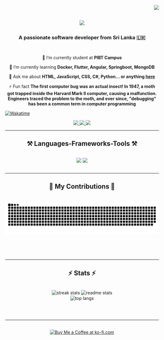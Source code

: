 <img align="right" src="https://visitor-badge.laobi.icu/badge?page_id=CharakaSharishka.CharakaSharishka" />

<h1 align="center">
    <img src="https://readme-typing-svg.herokuapp.com/?font=Righteous&size=35&center=true&vCenter=true&width=500&height=70&duration=4000&lines=Hi+There!+👋;+I'm+Charaka+Sharishka!;" />
</h1>

<h3 align="center">A passionate software developer from Sri Lanka 🇱🇰</h3>

<br/>

<div align="center">
 
 🔭 I’m currently student at **PIBT Campus**
 
 🌱 I’m currently learning **Docker, Flutter, Angular, Springboot, MongoDB**

💬 Ask me about **HTML, JavaScript, CSS, C#, Python... or anything [here](https://github.com/CharakaSharishka/CharakaSharishka/issues)**

⚡ Fun fact **The first computer bug was an actual insect! In 1947, a moth got trapped inside the Harvard Mark II computer, causing a malfunction. Engineers traced the problem to the moth, and ever since, "debugging" has been a common term in computer programming**

 </div>

 [![Wakatime](https://img.shields.io/badge/dynamic/json?label=Wakatime&query=%24.data.grand_total.text&url=https://wakatime.com/api/v1/users/current/stats/last_7_days&color=blue&logo=wakatime&style=flat-square)](https://wakatime.com)
 
<div align="center"> 
  <a href="mailto:charakasharishka@gmail.com">
    <img src="https://img.shields.io/badge/Gmail-333333?style=for-the-badge&logo=gmail&logoColor=red" />
  </a>
  <a href="https://www.linkedin.com/in/charaka-sharishka-28b0b5128" target="_blank">
    <img src="https://img.shields.io/badge/LinkedIn-0077B5?style=for-the-badge&logo=linkedin&logoColor=white" target="_blank" />
  </a>
  <a href="https://CharakaSharishka.github.io" target="_blank">
     <img src="https://img.shields.io/badge/Portfolio-FF5722?style=for-the-badge&logo=todoist&logoColor=white" target="_blank" /> <!-- sqlite, safari, google-chrome are other good icon options -->
  </a>
</div>

 <hr/>
 
<h2 align="center">⚒️ Languages-Frameworks-Tools ⚒️</h2>
<br/>
<div align="center">
    <img src="https://skillicons.dev/icons?i=react,bootstrap,html,css,vscode,github,figma,tailwind,git" />
    <img src="https://skillicons.dev/icons?i=nodejs,python,javascript,typescript,express,firebase,mongodb,c,java,nextjs,mysql" /><br>
</div>

<br/>
<hr/>

<div align="center">
  <h2>🐍 My Contributions 🐍</h2>
  <br>
  <img alt="snake eating my contributions" src="https://raw.githubusercontent.com/salesp07/salesp07/output/github-contribution-grid-snake.svg" />
  
  <br/><br/><br/>
</div>

<hr/>

<h2 align="center">⚡ Stats ⚡</h2>
<br>
<div align=center>
  <img width=390 src="https://github-readme-streak-stats-CharakaSharishka.vercel.app/?user=CharakaSharishka7&count_private=true&theme=react&border_radius=10" alt="streak stats"/>
  <img width=390 src="https://github-readme-stats-CharakaSharishka.vercel.app/api?username=CharakaSharishka&count_private=true&show_icons=true&theme=react&rank_icon=github&border_radius=10" alt="readme stats" />
  <br/>
  <img width=325 align="center" src="https://github-readme-stats-CharakaSharishka.vercel.app/api/top-langs/?username=CharakaSharishka&hide=HTML&langs_count=8&layout=compact&theme=react&border_radius=10&size_weight=0.5&count_weight=0.5&exclude_repo=github-readme-stats" alt="top langs" />
</div>

<br/><br/>

<hr/>

<br/>

<div align="center">
<a href='https://ko-fi.com/charakasharishka' target='_blank'><img height='64' style='border:0px;height:64px;' src='https://storage.ko-fi.com/cdn/kofi1.png?v=3' border='0' alt='Buy Me a Coffee at ko-fi.com' /></a>
</div>

<br/>
